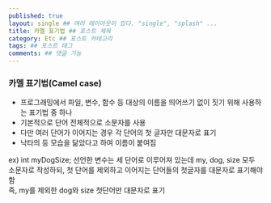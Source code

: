 ```yaml
---
published: true
layout: single ## 여러 레이아웃이 있다. "single", "splash" ...
title: 카멜 표기법 ## 포스트 제목
category: Etc ## 포스트 카테고리
tags: ## 포스트 태그
comments: ## 댓글 기능
---
```


### 카멜 표기법(Camel case)

-   프로그래밍에서 파일, 변수, 함수 등 대상의 이름을 띄어쓰기 없이 짓기 위해 사용하는 표기법 중 하나
-   기본적으로 단어 전체적으로 소문자를 사용
-   다만 여러 단어가 이어지는 경우 각 단어의 첫 글자만 대문자로 표기
-   낙타의 등 모습을 닮았다고 하여 이름이 붙여짐

ex) int myDogSize;
선언한 변수는 세 단어로 이루어져 있는데
my, dog, size 모두 소문자로 작성하되, 첫 단어를 제외하고 이어지는 단어들의 첫글자를 대문자로 표기해야 함<br/>
즉, my를 제외한 dog와 size 첫단어만 대문자로 표기
